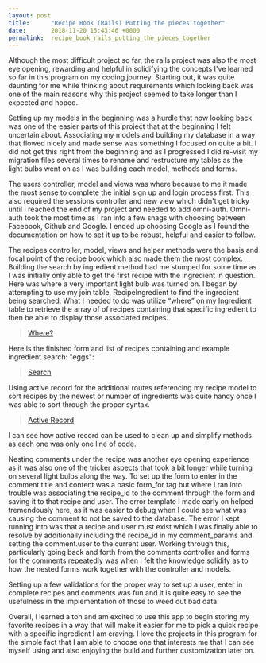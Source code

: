 ```yaml
---
layout: post
title:      "Recipe Book (Rails) Putting the pieces together"
date:       2018-11-20 15:43:46 +0000
permalink:  recipe_book_rails_putting_the_pieces_together
---
```



<blockquote class="imgur-embed-pub" lang="en" data-id="8j9DgqA"><a href="//imgur.com/8j9DgqA"></a></blockquote><script async src="//s.imgur.com/min/embed.js" charset="utf-8"></script>

Although the most difficult project so far, the rails project was also the most eye opening, rewarding and helpful in solidifying the concepts I've learned so far in this program on my coding journey.  Starting out, it was quite daunting for me while thinking about requirements which looking back was one of the main reasons why this project seemed to take longer than I expected and hoped.    

Setting up my models in the beginning was a hurdle that now looking back was one of the easier parts of this project that at the beginning I felt uncertain about.  Associating my models and building my database in a way that flowed nicely and made sense was something I focused on quite a bit.  I did not get this right from the beginning and as I progressed I did re-visit my migration files several times to rename and restructure my tables as the light bulbs went on as I was building each model, methods and forms. 

The users controller, model and views was where because to me it made the most sense to complete the initial sign up and login process first.   This also required the sessions controller and new view which didn't get tricky until I reached the end of my project and needed to add omni-auth.  Omni-auth took the most time as I ran into a few snags with choosing between Facebook, Github and Google.  I ended up choosing Google as I found the documentation on how to set it up to be robust, helpful and easier to follow.

The recipes controller, model, views and helper methods were the basis and focal point of the recipe book which also made them the most complex.  Building the search by ingredient method had me stumped for some time as I was initially only able to get the first recipe with the ingredient in question.  Here was where a very important light bulb was turned on.  I began by attempting to use my join table, RecipeIngredient to find the ingredient being searched.  What I needed to do was utilize “where” on my Ingredient table to retrieve the array of of recipes containing that specific ingredient to then be able to display those associated recipes.  
<blockquote class="imgur-embed-pub" lang="en" data-id="a/6Z2oQ1O"><a href="//imgur.com/6Z2oQ1O">Where?</a></blockquote><script async src="//s.imgur.com/min/embed.js" charset="utf-8"></script>

Here is the finished form and list of recipes containing and example ingredient search: "eggs":
<blockquote class="imgur-embed-pub" lang="en" data-id="a/CpXgwkv"><a href="//imgur.com/CpXgwkv">Search</a></blockquote><script async src="//s.imgur.com/min/embed.js" charset="utf-8"></script>

Using active record for the additional routes referencing my recipe model to sort recipes by the newest or number of ingredients was quite handy once I was able to sort through the proper syntax.  
<blockquote class="imgur-embed-pub" lang="en" data-id="a/oU3ElT7"><a href="//imgur.com/oU3ElT7">Active Record</a></blockquote><script async src="//s.imgur.com/min/embed.js" charset="utf-8"></script>
I can see how active record can be used to clean up and simplify methods as each one was only one line of code.

Nesting comments under the recipe was another eye opening experience as it was also one of the tricker aspects that took a bit longer while turning on several light bulbs along the way.  To set up the form to enter in the comment title and content was a basic form_for tag but where I ran into trouble was associating the recipe_id to the comment through the form and saving it to that recipe and user.  The error template I made early on helped tremendously here, as it was easier to debug when I could see what was causing the comment to not be saved to the database.  The error I kept running into was that a recipe and user must exist which I was finally able to resolve by additionally including the recipe_id in my comment_params and setting the comment.user to the current user.  Working through this, particularly going back and forth from the comments controller and forms for the comments repeatedly was when I felt the knowledge solidify as to how the nested forms work together with the controller and models.

Setting up a few validations for the proper way to set up a user, enter in complete recipes and comments was fun and it is quite easy to see the usefulness in the implementation of those to weed out bad data. 

Overall, I learned a ton and am excited to use this app to begin storing my favorite recipes in a way that will make it easier for me to pick a quick recipe with a specific ingredient I am craving.  I love the projects in this program for the simple fact that I am able to choose one that interests me that I can see myself using and also enjoying the build and further customization later on.
